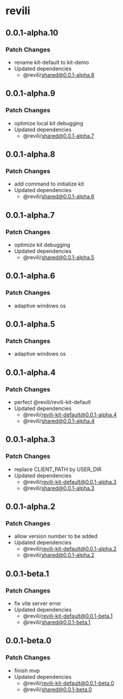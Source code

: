 # revili

## 0.0.1-alpha.10

### Patch Changes

- rename kit-default to kit-demo
- Updated dependencies
  - @revili/shared@0.0.1-alpha.8

## 0.0.1-alpha.9

### Patch Changes

- optimize local kit debugging
- Updated dependencies
  - @revili/shared@0.0.1-alpha.7

## 0.0.1-alpha.8

### Patch Changes

- add command to initialize kit
- Updated dependencies
  - @revili/shared@0.0.1-alpha.6

## 0.0.1-alpha.7

### Patch Changes

- optimize kit debugging
- Updated dependencies
  - @revili/shared@0.0.1-alpha.5

## 0.0.1-alpha.6

### Patch Changes

- adaptive windows os

## 0.0.1-alpha.5

### Patch Changes

- adaptive windows os

## 0.0.1-alpha.4

### Patch Changes

- perfect @revili/revili-kit-default
- Updated dependencies
  - @revili/revili-kit-default@0.0.1-alpha.4
  - @revili/shared@0.0.1-alpha.4

## 0.0.1-alpha.3

### Patch Changes

- replace CLIENT_PATH by USER_DIR
- Updated dependencies
  - @revili/revili-kit-default@0.0.1-alpha.3
  - @revili/shared@0.0.1-alpha.3

## 0.0.1-alpha.2

### Patch Changes

- allow version number to be added
- Updated dependencies
  - @revili/revili-kit-default@0.0.1-alpha.2
  - @revili/shared@0.0.1-alpha.2

## 0.0.1-beta.1

### Patch Changes

- fix vite server error
- Updated dependencies
  - @revili/revili-kit-default@0.0.1-beta.1
  - @revili/shared@0.0.1-beta.1

## 0.0.1-beta.0

### Patch Changes

- finish mvp
- Updated dependencies
  - @revili/revili-kit-default@0.0.1-beta.0
  - @revili/shared@0.0.1-beta.0
